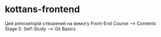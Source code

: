 # kottans-frontend
Цей репозиторій створений на вимогу Front-End Course --> Contents Stage 0. Self-Study --> Git Basics
